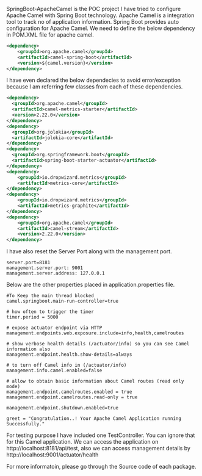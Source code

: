 SpringBoot-ApacheCamel is the POC project I have tried to configure Apache Camel with Spring Boot technology. Apache Camel is a integration tool to track no of application information. Spring Boot provides auto configuration for Apache Camel. We need to define the below dependency in POM.XML file for apache camel.

```xml
<dependency>
    <groupId>org.apache.camel</groupId>
    <artifactId>camel-spring-boot</artifactId>
    <version>${camel.version}</version>
</dependency>
```

I have even declared the below dependecies to avoid error/exception because I am referring few classes from each of these dependencies.
```xml
<dependency>
  <groupId>org.apache.camel</groupId>
  <artifactId>camel-metrics-starter</artifactId>
  <version>2.22.0</version>
</dependency>
<dependency>
  <groupId>org.jolokia</groupId>
  <artifactId>jolokia-core</artifactId>
</dependency>
<dependency>
  <groupId>org.springframework.boot</groupId>
  <artifactId>spring-boot-starter-actuator</artifactId>
</dependency>
<dependency>
	<groupId>io.dropwizard.metrics</groupId>
	<artifactId>metrics-core</artifactId>
</dependency>
<dependency>
	<groupId>io.dropwizard.metrics</groupId>
	<artifactId>metrics-graphite</artifactId>
</dependency>
<dependency>
	<groupId>org.apache.camel</groupId>
	<artifactId>camel-stream</artifactId>
	<version>2.22.0</version>
</dependency>
```

I have also reset the Server Port along with the management port.
```
server.port=8181
management.server.port: 9001
management.server.address: 127.0.0.1
```

Below are the other properties placed in application.properties file.
```
#To Keep the main thread blocked
camel.springboot.main-run-controller=true

# how often to trigger the timer
timer.period = 5000

# expose actuator endpoint via HTTP
management.endpoints.web.exposure.include=info,health,camelroutes

# show verbose health details (/actuator/info) so you can see Camel information also
management.endpoint.health.show-details=always

# to turn off Camel info in (/actuator/info)
management.info.camel.enabled=false

# allow to obtain basic information about Camel routes (read only mode)
management.endpoint.camelroutes.enabled = true
management.endpoint.camelroutes.read-only = true

management.endpoint.shutdown.enabled=true

greet = "Congratulation..! Your Apache Camel Application running Successfully."
```

For testing purpose I have included one TestController. You can ignore that for this Camel application. We can access the application on http://localhost:8181/api/test, also we can access management details by http://localhost:9001/actuator/health

For more informatoin, please go through the Source code of each package.
